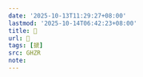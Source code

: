 ```yaml
---
date: '2025-10-13T11:29:27+08:00'
lastmod: '2025-10-14T06:42:23+08:00'
title: 󰡧
url: 󰡧
tags: [搋]
src: GHZR
note:
---
```


